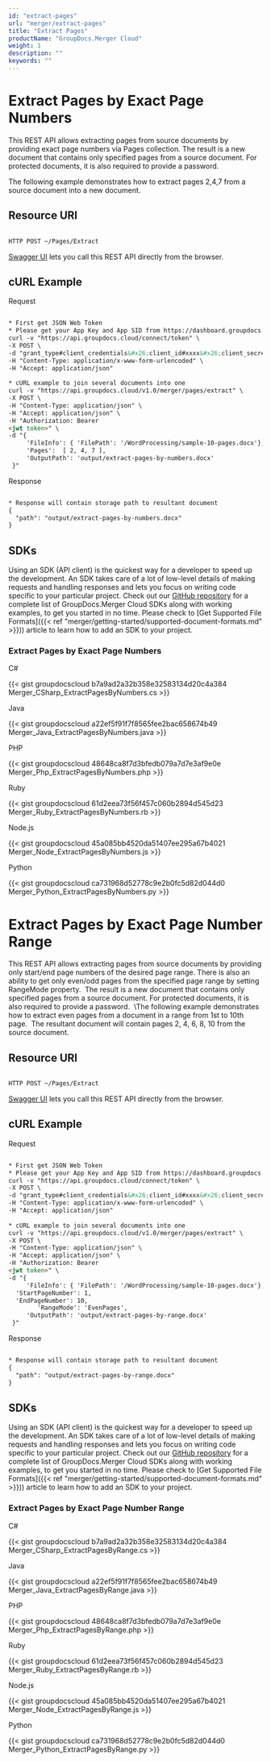 ```yaml
---
id: "extract-pages"
url: "merger/extract-pages"
title: "Extract Pages"
productName: "GroupDocs.Merger Cloud"
weight: 1
description: ""
keywords: ""
---
```







# Extract Pages by Exact Page Numbers #

This REST API allows extracting pages from source documents by providing exact page numbers via Pages collection. The result is a new document that contains only specified pages from a source document. For protected documents, it is also required to provide a password. 

The following example demonstrates how to extract pages 2,4,7 from a source document into a new document.

## Resource URI ##

```html 

HTTP POST ~/Pages/Extract

 ```

[Swagger UI](https://apireference.groupdocs.cloud/merger/#/Pages/Extract) lets you call this REST API directly from the browser.  

## cURL Example ##

 Request
```html 

* First get JSON Web Token
* Please get your App Key and App SID from https://dashboard.groupdocs.cloud/#/apps. Kindly place App Key in "client_secret" and App SID in "client_id" argument.
curl -v "https://api.groupdocs.cloud/connect/token" \
-X POST \
-d "grant_type#client_credentials&#x26;client_id#xxxx&#x26;client_secret#xxxx" \
-H "Content-Type: application/x-www-form-urlencoded" \
-H "Accept: application/json"
 
* cURL example to join several documents into one
curl -v "https://api.groupdocs.cloud/v1.0/merger/pages/extract" \
-X POST \
-H "Content-Type: application/json" \
-H "Accept: application/json" \
-H "Authorization: Bearer 
<jwt token>" \ 
-d "{    
     'FileInfo': { 'FilePath': '/WordProcessing/sample-10-pages.docx'},
     'Pages':  [ 2, 4, 7 ], 
     'OutputPath': 'output/extract-pages-by-numbers.docx'
 }"
 ```


 Response
```html 

* Response will contain storage path to resultant document
{
  "path": "output/extract-pages-by-numbers.docx"
}
 ```


## SDKs ##

Using an SDK (API client) is the quickest way for a developer to speed up the development. An SDK takes care of a lot of low-level details of making requests and handling responses and lets you focus on writing code specific to your particular project. Check out our [GitHub repository](https://github.com/groupdocs-merger-cloud) for a complete list of GroupDocs.Merger Cloud SDKs along with working examples, to get you started in no time. Please check to [Get Supported File Formats]({{< ref "merger/getting-started/supported-document-formats.md" >}})) article to learn how to add an SDK to your project.

### Extract Pages by Exact Page Numbers ###


 C#

{{< gist groupdocscloud b7a9ad2a32b358e32583134d20c4a384 Merger_CSharp_ExtractPagesByNumbers.cs >}}




 Java

{{< gist groupdocscloud a22ef5f91f7f8565fee2bac658674b49 Merger_Java_ExtractPagesByNumbers.java >}}




 PHP

{{< gist groupdocscloud 48648ca8f7d3bfedb079a7d7e3af9e0e Merger_Php_ExtractPagesByNumbers.php >}}




 Ruby

{{< gist groupdocscloud 61d2eea73f56f457c060b2894d545d23 Merger_Ruby_ExtractPagesByNumbers.rb >}}




 Node.js

{{< gist groupdocscloud 45a085bb4520da51407ee295a67b4021 Merger_Node_ExtractPagesByNumbers.js >}}




 Python

{{< gist groupdocscloud ca731968d52778c9e2b0fc5d82d044d0 Merger_Python_ExtractPagesByNumbers.py >}}







# Extract Pages by Exact Page Number Range #

This REST API allows extracting pages from source documents by providing only start/end page numbers of the desired page range. There is also an ability to get only even/odd pages from the specified page range by setting RangeMode property. 
The result is a new document that contains only specified pages from a source document. For protected documents, it is also required to provide a password. 
\\The following example demonstrates how to extract even pages from a document in a range from 1st to 10th page. 
The resultant document will contain pages 2, 4, 6, 8, 10 from the source document.

## Resource URI ##

```html 

HTTP POST ~/Pages/Extract

 ```

[Swagger UI](https://apireference.groupdocs.cloud/merger/#/Pages/Extract) lets you call this REST API directly from the browser.  

## cURL Example ##



 Request

```html 

* First get JSON Web Token
* Please get your App Key and App SID from https://dashboard.groupdocs.cloud/#/apps. Kindly place App Key in "client_secret" and App SID in "client_id" argument.
curl -v "https://api.groupdocs.cloud/connect/token" \
-X POST \
-d "grant_type#client_credentials&#x26;client_id#xxxx&#x26;client_secret#xxxx" \
-H "Content-Type: application/x-www-form-urlencoded" \
-H "Accept: application/json"
 
* cURL example to join several documents into one
curl -v "https://api.groupdocs.cloud/v1.0/merger/pages/extract" \
-X POST \
-H "Content-Type: application/json" \
-H "Accept: application/json" \
-H "Authorization: Bearer 
<jwt token>" \ 
-d "{    
     'FileInfo': { 'FilePath': '/WordProcessing/sample-10-pages.docx'},
  'StartPageNumber': 1,
  'EndPageNumber': 10,
        'RangeMode': 'EvenPages',
     'OutputPath': 'output/extract-pages-by-range.docx'
 }"
 ```


 Response

```html 

* Response will contain storage path to resultant document
{
  "path": "output/extract-pages-by-range.docx"
}
 ```




## SDKs ##

Using an SDK (API client) is the quickest way for a developer to speed up the development. An SDK takes care of a lot of low-level details of making requests and handling responses and lets you focus on writing code specific to your particular project. Check out our [GitHub repository](https://github.com/groupdocs-merger-cloud) for a complete list of GroupDocs.Merger Cloud SDKs along with working examples, to get you started in no time. Please check to [Get Supported File Formats]({{< ref "merger/getting-started/supported-document-formats.md" >}})) article to learn how to add an SDK to your project.

### Extract Pages by Exact Page Number Range ###


 C#

{{< gist groupdocscloud b7a9ad2a32b358e32583134d20c4a384 Merger_CSharp_ExtractPagesByRange.cs >}}




 Java

{{< gist groupdocscloud a22ef5f91f7f8565fee2bac658674b49 Merger_Java_ExtractPagesByRange.java >}}




 PHP

{{< gist groupdocscloud 48648ca8f7d3bfedb079a7d7e3af9e0e Merger_Php_ExtractPagesByRange.php >}}




 Ruby

{{< gist groupdocscloud 61d2eea73f56f457c060b2894d545d23 Merger_Ruby_ExtractPagesByRange.rb >}}




 Node.js

{{< gist groupdocscloud 45a085bb4520da51407ee295a67b4021 Merger_Node_ExtractPagesByRange.js >}}




 Python

{{< gist groupdocscloud ca731968d52778c9e2b0fc5d82d044d0 Merger_Python_ExtractPagesByRange.py >}}





